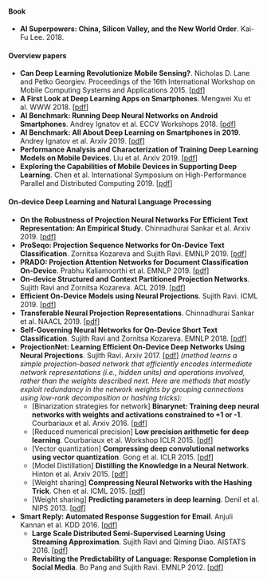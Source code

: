 #### Book

- **AI Superpowers: China, Silicon Valley, and the New World Order**. Kai-Fu Lee. 2018.


#### Overview papers

- **Can Deep Learning Revolutionize Mobile Sensing?**. Nicholas D. Lane and Petko Georgiev. Proceedings of the 16th International Workshop on Mobile Computing Systems and Applications 2015. [[pdf](http://citeseerx.ist.psu.edu/viewdoc/download?doi=10.1.1.679.2975&rep=rep1&type=pdf)]
- **A First Look at Deep Learning Apps on Smartphones**. Mengwei Xu et al. WWW 2018. [[pdf](https://arxiv.org/pdf/1812.05448.pdf)]
- **AI Benchmark: Running Deep Neural Networks on Android Smartphones**. Andrey Ignatov et al. ECCV Workshops 2018. [[pdf](https://arxiv.org/pdf/1810.01109.pdf)]
- **AI Benchmark: All About Deep Learning on Smartphones in 2019**. Andrey Ignatov et al. Arxiv 2019. [[pdf](https://arxiv.org/pdf/1910.06663.pdf)]
- **Performance Analysis and Characterization of Training Deep Learning Models on Mobile Devices**. Liu et al. Arxiv 2019. [[pdf](https://arxiv.org/pdf/1906.04278.pdf)]
- **Exploring the Capabilities of Mobile Devices in Supporting Deep Learning**. Chen et al. International Symposium on High-Performance Parallel and Distributed Computing 2019. [[pdf](http://delivery.acm.org/10.1145/3370000/3363316/p127-chen.pdf?ip=93.22.151.251&id=3363316&acc=OPEN&key=4D4702B0C3E38B35%2E4D4702B0C3E38B35%2E4D4702B0C3E38B35%2E6D218144511F3437&__acm__=1575412991_c22692e401fdf5878d340dc67d4d8ad0)]


#### On-device Deep Learning and Natural Language Processing

- **On the Robustness of Projection Neural Networks For Efficient Text Representation: An Empirical Study**. Chinnadhurai Sankar et al. Arxiv 2019. [[pdf](https://arxiv.org/pdf/1908.05763.pdf)]
- **ProSeqo: Projection Sequence Networks for On-Device Text Classification**. Zornitsa Kozareva and Sujith Ravi. EMNLP 2019. [[pdf](https://www.aclweb.org/anthology/D19-1402.pdf)]
- **PRADO: Projection Attention Networks for Document Classification On-Device**. Prabhu Kaliamoorthi et al. EMNLP 2019. [[pdf](https://www.aclweb.org/anthology/D19-1506.pdf)]
- **On-device Structured and Context Partitioned Projection Networks**. Sujith Ravi and Zornitsa Kozareva. ACL 2019. [[pdf](https://www.aclweb.org/anthology/P19-1368.pdf)]
- **Efficient On-Device Models using Neural Projections**. Sujith Ravi. ICML 2019. [[pdf](http://proceedings.mlr.press/v97/ravi19a/ravi19a.pdf)]
- **Transferable Neural Projection Representations**. Chinnadhurai Sankar et al. NAACL 2019. [[pdf](https://arxiv.org/pdf/1906.01605.pdf)]
- **Self-Governing Neural Networks for On-Device Short Text Classification**. Sujith Ravi and Zornitsa Kozareva. EMNLP 2018. [[pdf](https://www.aclweb.org/anthology/D18-1105.pdf)]
- **ProjectionNet: Learning Efficient On-Device Deep Networks Using Neural Projections**. Sujith Ravi. Arxiv 2017. [[pdf](https://arxiv.org/pdf/1708.00630.pdf)] *(method learns a simple projection-based network that efficiently encodes intermediate network representations (i.e., hidden units) and operations involved, rather than the weights described next. Here are methods that mostly exploit redundancy in the network weights by grouping connections using low-rank decomposition or hashing tricks):*
    - [Binarization strategies for network] **Binarynet: Training deep neural networks with weights and activations constrained to +1 or -1**. Courbariaux et al. Arxiv 2016. [[pdf](https://arxiv.org/pdf/1602.02830.pdf)]
    - [Reduced numerical precision] **Low precision arithmetic for deep learning**. Courbariaux et al. Workshop ICLR 2015. [[pdf](https://arxiv.org/pdf/1412.7024.pdf)]
    - [Vector quantization] **Compressing deep convolutional networks using vector quantization**. Gong et al. ICLR 2015. [[pdf](https://arxiv.org/pdf/1412.6115.pdf)]
    - [Model Distillation] **Distilling the Knowledge in a Neural Network**. Hinton et al. Arxiv 2015. [[pdf](https://www.cs.toronto.edu/~hinton/absps/distillation.pdf)]
    - [Weight sharing] **Compressing Neural Networks with the Hashing Trick**. Chen et al. ICML 2015. [[pdf](https://arxiv.org/pdf/1504.04788.pdf)]
    - [Weight sharing] **Predicting parameters in deep learning**. Denil et al. NIPS 2013. [[pdf](https://papers.nips.cc/paper/5025-predicting-parameters-in-deep-learning.pdf)]
- **Smart Reply: Automated Response Suggestion for Email**. Anjuli Kannan et al. KDD 2016. [[pdf](https://www.kdd.org/kdd2016/papers/files/Paper_1069.pdf)]
    - **Large Scale Distributed Semi-Supervised Learning Using Streaming Approximation**. Sujith Ravi and Qiming Diao. AISTATS 2016. [[pdf](https://arxiv.org/pdf/1512.01752.pdf)]
    - **Revisiting the Predictability of Language: Response Completion in Social Media**. Bo Pang and Sujith Ravi. EMNLP 2012. [[pdf](https://www.aclweb.org/anthology/D12-1136.pdf)]
